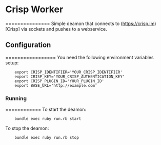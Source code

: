 # Crisp Worker
===============
Simple deamon that connects to (https://crisp.im)[Crisp] via sockets and pushes to a webservice.

## Configuration
=================
You need the following environment variables setup:
```
    export CRISP_IDENTIFIER='YOUR_CRISP_IDENTIFIER'
    export CRISP_KEY='YOUR_CRISP_AUTHENTICATION_KEY'
    export CRISP_PLUGIN_ID='YOUR_PLUGIN_ID'
    export BASE_URL='http://example.com'
```

### Running
============
To start the deamon:

```
    bundle exec ruby run.rb start
```

To stop the deamon:

```
    bundle exec ruby run.rb stop
```
